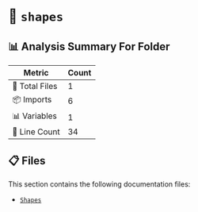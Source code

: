 # 📁 `shapes`

## 📊 Analysis Summary For Folder

| Metric | Count |
|--------|-------|
| 📁 Total Files | 1 |
| 📦 Imports | 6 |
| 📊 Variables | 1 |
| 🔢 Line Count | 34 |


## 📋 Files

This section contains the following documentation files:

- [`Shapes`](./Shapes.md)